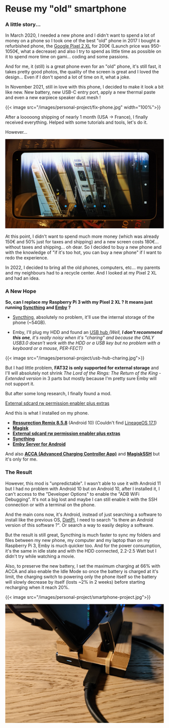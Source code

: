 # Reuse my "old" smartphone


### A little story...

In March 2020, I needed a new phone and I didn't want to spend a lot of money on a phone so I took one of the best "old" phone in 2017 I bought a refurbished phone, the [Google Pixel 2 XL](https://www.gsmarena.com/google_pixel_2_xl-8720.php) for 200€ (Launch price was 950-1050€, what a decrease) and also I try to spend as little time as possible on it to spend more time on gami... coding and some passions. 

And for me, it (still) is a great phone even for an "old" phone, it's still fast, it takes pretty good photos, the quality of the screen is great and I loved the design... Even if I don't spend a lot of time on it, what a joke.

In November 2021, still in love with this phone, I decided to make it look a bit like new. New battery, new USB-C entry port, apply a new thermal paste and even a new earpiece speaker dust mesh !

{{< image src="/images/personal-project/fix-phone.jpg" width="100%">}}

After a looooong shipping of nearly 1 month (USA -> France), I finally received everything. Helped with some tutorials and tools, let's do it.

However...

![Alt text](/images/personal-project/oh-no.jpg "I didn't break the screen, I'm nearly sure this is the result of too much heat.")

At this point, I didn't want to spend much more money (which was already 150€ and 50% just for taxes and shipping) and a new screen costs 180€... without taxes and shipping... oh dear. So I decided to buy a new phone and with the knowledge of "if it's too hot, you can buy a new phone" if I want to redo the experience.

In 2022, I decided to bring all the old phones, computers, etc... my parents and my neighbours had to a recycle center. And I looked at my Pixel 2 XL and had an idea.

### A New Hope

**So, can I replace my Raspberry Pi 3 with my Pixel 2 XL ? It means just running [Syncthing](https://syncthing.net/) and [Emby](https://emby.media/) ?**

- [Syncthing](https://syncthing.net/), absolutely no problem, it'll use the internal storage of the phone (~54GB).

- Emby, I'll plug my HDD and found an [USB hub ](https://www.amazon.fr/gp/product/B092HG1BJY) *(Well, **I don't recommend this one**, it's really noisy when it's "charing" and because the ONLY USB3.0 doesn't work with the HDD or a USB key but no problem with a keyboard or a mouse, PER-FECT)*


{{< image src="/images/personal-project/usb-hub-charing.jpg">}}

But I had little problem, **FAT32 is only supported for external storage** and I'll will absolutely not shrink *The Lord of the Rings: The Return of the King - Extended version* in 3 parts but mostly because I'm pretty sure Emby will not support it.

But after some long research, I finally found a mod.

[External sdcard rw permission enabler plus extras ](https://forum.xda-developers.com/t/external-sdcard-rw-permission-enabler-plus-extras-module.4078731/)

And this is what I installed on my phone.

- **[Ressurection Remix 8.5.8](https://resurrectionremix.com/)** (Android 10) (Couldn't find [LineageOS 17.1](https://lineageos.org/**))
- **[Magisk](https://github.com/topjohnwu/Magisk)**
- **[External sdcard rw permission enabler plus extras ](https://forum.xda-developers.com/t/external-sdcard-rw-permission-enabler-plus-extras-module.4078731/)**
- **[Syncthing](https://syncthing.net/)**
- **[Emby Server for Android](https://emby.media/server-android.html)**

And also **[ACCA (Advanced Charging Controller App)](https://github.com/MatteCarra/AccA)** and **[MagiskSSH](https://github.com/Magisk-Modules-Repo/ssh)** but it's only for me.

### The Result

However, this mod is "unpredictable". I wasn't able to use it with Android 11 but I had no problem with Android 10 but on Android 10, after I installed it, I can't access to the "Developer Options" to enable the "ADB WiFi Debugging". It's not a big lost and maybe I can still enable it with the SSH connection or with a terminal on the phone.

And the main cons now, it's Android, instead of just searching a software to install like the previous OS, [DietPi](https://dietpi.com), I need to search "Is there an Android version of this software ?". Or search a way to easily deploy a software.

But the result is still great, Syncthing is much faster to sync my folders and files between my new phone, my computer and my laptop than on my Raspberry Pi 3, Emby is much quicker too. And  for the power consumption, it's the same in idle state and with the HDD connected, 2.2-2.5 Watt but I didn't try while watching a movie.

Also, to preserve the new battery, I set the maximum charging at 66% with ACCA and also enable the Idle Mode so once the battery is charged at it's limit, the charging switch to powering only the phone itself so the battery will slowly decrease by itself (losts ~2% in 2 weeks) before starting recharging when it reach 20%.

{{< image src="/images/personal-project/smartphone-project.jpg">}}

![Alt text](/images/personal-project/smartphone-support.jpg "I also retrieve a little support to hold the phone and the USB Hub and attach the HDD below.")
